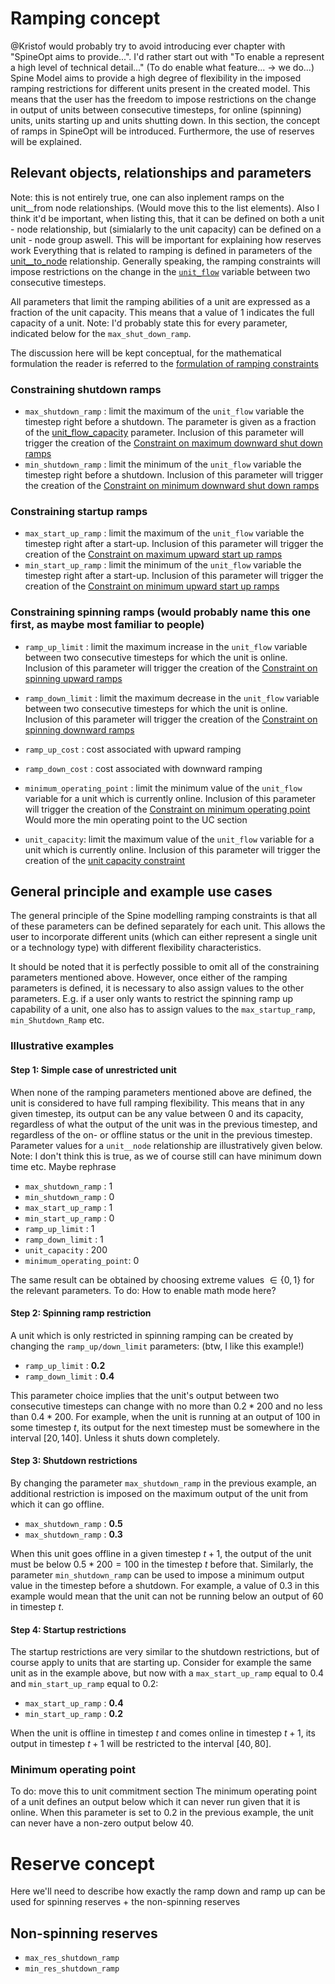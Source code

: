 # Ramping concept

@Kristof would probably try to avoid introducing ever chapter with "SpineOpt aims to provide...". I'd rather start out with "To enable a represent a high level of technical detail..." (To do enable what feature... -> we do...)
Spine Model aims to provide a high degree of flexibility in the imposed ramping restrictions for different units present in the created model. This means that the user has the freedom to impose restrictions on the change in output of units between consecutive timesteps, for online (spinning) units, units starting up and units shutting down. In this section, the concept of ramps in SpineOpt will be introduced. Furthermore, the use of reserves will be explained.

## Relevant objects, relationships and parameters
Note: this is not entirely true, one can also inplement ramps on the unit__from node relationships. (Would move this to the list elements). Also I think it'd be important, when listing this, that it can be defined on both a unit - node relationship, but (simialarly to the unit capacity) can be defined on a unit - node group aswell. This will be important for explaining how reserves work
Everything that is related to ramping is defined in parameters of the [unit__to_node](../concept_reference/relationship_classes.md#unit__to_node) relationship. Generally speaking, the ramping constraints will impose restrictions on the change in the [`unit_flow`](../mathematical_formulation/variables.md#unit_flow) variable between two consecutive timesteps.

All parameters that limit the ramping abilities of a unit are expressed as a fraction of the unit capacity. This means that a value of 1 indicates the full capacity of a unit. Note: I'd probably state this for every parameter, indicated below for the `max_shut_down_ramp`.

 The discussion here will be kept conceptual, for the mathematical formulation the reader is referred to the [formulation of ramping constraints](../mathematical_formulation/constraints.md#Ramping-and-reserve-constraints)
### Constraining shutdown ramps
  * `max_shutdown_ramp` : limit the maximum of the `unit_flow` variable the timestep right before a shutdown. The parameter is given as a fraction of the [unit\_flow\_capacity](@ref) parameter. Inclusion of this parameter will trigger the creation of the [Constraint on maximum downward shut down ramps](../mathematical_formulation/constraints.md#Constraint-on-maximum-downward-shut-down-ramps)
  * `min_shutdown_ramp` : limit the minimum of the `unit_flow` variable the timestep right before a shutdown. Inclusion of this parameter will trigger the creation of the [Constraint on minimum downward shut down ramps](../mathematical_formulation/constraints.md#Constraint-on-minimum-downward-shut-down-ramps)

### Constraining startup ramps
  * `max_start_up_ramp` : limit the maximum of the `unit_flow` variable the timestep right after a start-up. Inclusion of this parameter will trigger the creation of the [Constraint on maximum upward start up ramps](../mathematical_formulation/constraints.md#Constraint-on-maximum-upward-start-up-ramps)
  * `min_start_up_ramp` : limit the minimum of the `unit_flow` variable the timestep right after a start-up. Inclusion of this parameter will trigger the creation of the [Constraint on minimum upward start up ramps](../mathematical_formulation/constraints.md#Constraint-on-minimum-upward-start-up-ramps)
### Constraining spinning ramps (would probably name this one first, as maybe most familiar to people)
  * `ramp_up_limit` : limit the maximum increase in the `unit_flow` variable between two consecutive timesteps for which the unit is online. Inclusion of this parameter will trigger the creation of the [Constraint on spinning upward ramps](../mathematical_formulation/constraints.md#Constraint-on-spinning-upward-ramps)
  * `ramp_down_limit` : limit the maximum decrease in the `unit_flow` variable between two consecutive timesteps for which the unit is online. Inclusion of this parameter will trigger the creation of the [Constraint on spinning downward ramps](../mathematical_formulation/constraints.md#Constraint-on-spinning-downward-ramps)
  * `ramp_up_cost` : cost associated with upward ramping
  * `ramp_down_cost` : cost associated with downward ramping

  * `minimum_operating_point` : limit the minimum value of the `unit_flow` variable for a unit which is currently online. Inclusion of this parameter will trigger the creation of the [Constraint on minimum operating point](../mathematical_formulation/constraints.md#Constraint-on-minimum-operating-point)
  Would more the min operating point to the UC section
  * `unit_capacity`: limit the maximum value of the `unit_flow` variable for a unit which is currently online. Inclusion of this parameter will trigger the creation of the [unit capacity constraint](../mathematical_formulation/constraints.md#Define-unit/technology-capacity)

## General principle and example use cases
The general principle of the Spine modelling ramping constraints is that all of these parameters can be defined separately for each unit. This allows the user to incorporate different units (which can either represent a single unit or a technology type) with different flexibility characteristics.

It should be noted that it is perfectly possible to omit all of the constraining parameters mentioned above. However, once either of the ramping parameters is defined, it is necessary to also assign values to the other parameters. E.g. if a user only wants to restrict the spinning ramp up capability of a unit, one also has to assign values to the `max_startup_ramp`, `min_Shutdown_Ramp` etc.
### Illustrative examples
#### Step 1: Simple case of unrestricted unit
When none of the ramping parameters mentioned above are defined, the unit is considered to have full ramping flexibility. This means that in any given timestep, its output can be any value between 0 and its capacity, regardless of what the output of the unit was in the previous timestep, and regardless of the on- or offline status or the unit in the previous timestep. Parameter values for a `unit__node` relationship are illustratively given below. Note: I don't think this is true, as we of course still can have minimum down time etc. Maybe rephrase

* `max_shutdown_ramp`  : 1
* `min_shutdown_ramp`  : 0
* `max_start_up_ramp`  : 1
* `min_start_up_ramp`  : 0
* `ramp_up_limit`      : 1
* `ramp_down_limit`    : 1
* `unit_capacity`      : 200
* `minimum_operating_point`: 0

The same result can be obtained by choosing extreme values $\in \{0,1\}$ for the relevant parameters. To do: How to enable math mode here?

#### Step 2: Spinning ramp restriction
A unit which is only restricted in spinning ramping can be created by changing the `ramp_up/down_limit` parameters: (btw, I like this example!)

 * `ramp_up_limit`      : **0.2**
 * `ramp_down_limit`    : **0.4**

 This parameter choice implies that the unit's output between two consecutive timesteps can change with no more than $0.2  * 200$ and no less than $0.4 * 200$. For example, when the unit is running at an output of $100$ in some timestep $t$, its output for the next timestep must be somewhere in the interval $[20,140]$. Unless it shuts down completely.

#### Step 3: Shutdown restrictions

 By changing the parameter `max_shutdown_ramp` in the previous example, an additional restriction is imposed on the maximum output of the unit from which it can go offline.

 * `max_shutdown_ramp`      : **0.5**
 * `max_shutdown_ramp`    :   **0.3**

 When this unit goes offline in a given timestep $t+1$, the output of the unit must be below $0.5*200 = 100$ in the timestep $t$ before that.
 Similarly, the parameter `min_shutdown_ramp` can be used to impose a minimum output value in the timestep  before a shutdown. For example, a value of $0.3$ in this example would mean that the unit can not be running below an output of $60$ in timestep $t$.

#### Step 4: Startup restrictions

 The startup restrictions are very similar to the shutdown restrictions, but of course apply to units that are starting up. Consider for example the same unit as in the example above, but now with a `max_start_up_ramp` equal to $0.4$ and `min_start_up_ramp` equal to $0.2$:

 * `max_start_up_ramp`      : **0.4**
 * `min_start_up_ramp`    :   **0.2**

  When the unit is offline in timestep $t$ and comes online in timestep $t+1$, its output in timestep $t+1$ will be restricted to the interval $[40,80]$.

### Minimum operating point
To do: move this to unit commitment section
The minimum operating point of a unit defines an output below which it can never run given that it is online. When this parameter is set to $0.2$ in the previous example, the unit can never have a non-zero output below $40$.

# Reserve concept
Here we'll need to describe how exactly the ramp down and ramp up can be used for spinning reserves + the non-spinning reserves
## Non-spinning reserves
  * `max_res_shutdown_ramp`
  * `min_res_shutdown_ramp`
